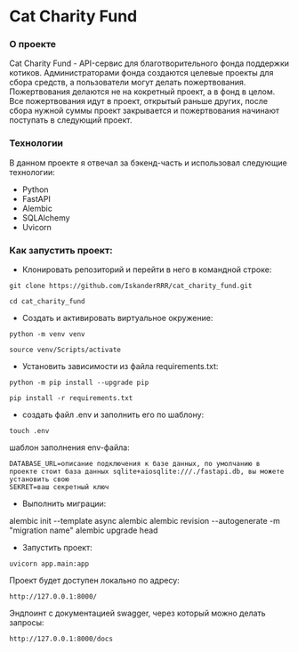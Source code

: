 # Cat Charity Fund
### О проекте
Cat Charity Fund - API-сервис для благотворительного фонда поддержки котиков. Администраторами фонда создаются 
целевые проекты для сбора средств, а пользователи могут делать пожертвования. Пожертвования делаются не на кокретный проект, а в фонд в целом. Все пожертвования идут в проект, открытый раньше других, после сбора нужной суммы проект закрывается и пожертвования начинают поступать в следующий проект.


### Технологии
В данном проекте я отвечал за бэкенд-часть и использовал следующие технологии:
- Python
- FastAPI
- Alembic
- SQLAlchemy
- Uvicorn



### Как запустить проект:

- Клонировать репозиторий и перейти в него в командной строке:

```
git clone https://github.com/IskanderRRR/cat_charity_fund.git
```

```
cd cat_charity_fund
```

- Cоздать и активировать виртуальное окружение:

```
python -m venv venv
```

```
source venv/Scripts/activate
```

- Установить зависимости из файла requirements.txt:

```
python -m pip install --upgrade pip
```

```
pip install -r requirements.txt
```

- создать файл .env и заполнить его по шаблону:

```
touch .env
```

шаблон заполнения env-файла:

```
DATABASE_URL=описание подключения к базе данных, по умолчанию в проекте стоит база данных sqlite+aiosqlite:///./fastapi.db, вы можете установить свою
SEKRET=ваш секретный ключ
```

- Выполнить миграции:

alembic init --template async alembic
alembic revision --autogenerate -m "migration name"
alembic upgrade head

- Запустить проект:

```
uvicorn app.main:app
```

Проект будет доступен локально по адресу:

```
http://127.0.0.1:8000/
```

Эндпоинт с документацией swagger, через который можно делать запросы:
```
http://127.0.0.1:8000/docs
```